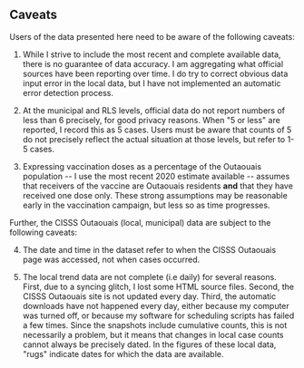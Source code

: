 ## Caveats

Users of the data presented here need to be aware of the following caveats: 

1. While I strive to include the most recent and complete available data, there is no guarantee of data accuracy. I am aggregating what official sources have been reporting over time. I do try to correct obvious data input error in the local data, but I have not implemented an automatic error detection process.

2. At the municipal and RLS levels, official data do not report numbers of less than 6 precisely, for good privacy reasons. When "5 or less" are reported, I record this as 5 cases. Users must be aware that counts of 5 do not precisely reflect the actual situation at those levels, but refer to 1-5 cases.

3. Expressing vaccination doses as a percentage of the Outaouais population -- I use the most recent 2020 estimate available -- assumes that receivers of the vaccine are Outaouais residents **and** that they have received one dose only. These strong assumptions may be reasonable early in the vaccination campaign, but less so as time progresses.

Further, the CISSS Outaouais (local, municipal) data are subject to the following caveats:

4. The date and time in the dataset refer to when the CISSS Outaouais page was accessed, not when cases occurred.

5. The local trend data are not complete (i.e daily) for several reasons. First, due to a syncing glitch, I lost some HTML source files. Second, the CISSS Outaouais site is not updated every day. Third, the automatic downloads have not happened every day, either because my computer was turned off, or because my software for scheduling scripts has failed a few times. Since the snapshots include cumulative counts, this is not necessarily a problem, but it means that changes in local case counts cannot always be precisely dated. In the figures of these local data, "rugs" indicate dates for which the data are available.
